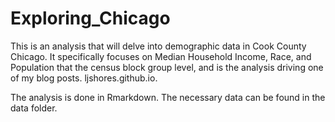 # Exploring_Chicago

This is an analysis that will delve into demographic data in Cook County Chicago. It specifically focuses on
Median Household Income, Race, and Population that the census block group level, and is the analysis driving
one of my blog posts. ljshores.github.io. 

The analysis is done in Rmarkdown.
The necessary data can be found in the data folder.
